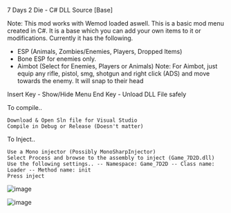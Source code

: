 7 Days 2 Die - C# DLL Source [Base]

Note: This mod works with Wemod loaded aswell.
This is a basic mod menu created in C#. It is a base which you can add your own items to it or modifications. Currently it has the following.

 - ESP (Animals, Zombies/Enemies, Players, Dropped Items)
 - Bone ESP for enemies only.
 - Aimbot (Select for Enemies, Players or Animals)
 Note: For Aimbot, just equip any rifle, pistol, smg, shotgun and right click (ADS) and move towards the enemy. It will snap to their head
 
Insert Key - Show/Hide Menu End Key - Unload DLL File safely

To compile..

    Download & Open Sln file for Visual Studio
    Compile in Debug or Release (Doesn't matter)

To Inject..

    Use a Mono injector (Possibly MonoSharpInjector)
    Select Process and browse to the assembly to inject (Game_7D2D.dll)
    Use the following settings.. -- Namespace: Game_7D2D -- Class name: Loader -- Method name: init
    Press inject


![image](https://user-images.githubusercontent.com/38970826/180594355-e194b91e-ef4b-4c8c-896a-457d524f05fc.png)


![image](https://user-images.githubusercontent.com/38970826/180594413-3e7502c3-58b7-4989-a600-cadca337c042.png)

